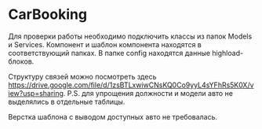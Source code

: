 # CarBooking
Для проверки работы необходимо подключить классы из папок Models и Services.
Компонент и шаблон компонента находятся в соответствующий папках.
В папке config находятся данные highload-блоков.

Структуру связей можно посмотреть здесь https://drive.google.com/file/d/1zsBTLxwiwCNsKQ0Co9yyL4sYFhRs5K0X/view?usp=sharing.
P.S. для упрощения должности и модели авто не выделялись в отдельные таблицы.

Верстка шаблона с выводом доступных авто не требовалась.
